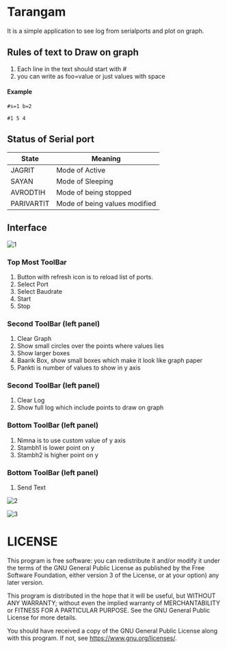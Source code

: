# Tarangam

It is a simple application to see log from serialports and plot on graph.

## Rules of text to Draw on graph 
1. Each line in the text should start with #
2. you can write as foo=value or just values with space

#### Example

``` #s=1 b=2 ```

```#1 5 4```

## Status of Serial port
|State     |Meaning                      |
|----------|-----------------------------|
|JAGRIT    |Mode of Active               |
|SAYAN     |Mode of Sleeping             |
|AVRODTIH  |Mode of being stopped        |
|PARIVARTIT|Mode of being values modified|

## Interface
![1](screenshots/1.png)

### Top Most ToolBar
1. Button with refresh icon is to reload list of ports.
2. Select Port
3. Select Baudrate
4. Start
5. Stop

### Second ToolBar (left panel)
1. Clear Graph
2. Show small circles over the points where values lies
3. Show larger boxes
4. Baarik Box, show small boxes which make it look like graph paper
5. Pankti is number of values to show in y axis

### Second ToolBar (left panel)
1. Clear Log
2. Show full log which include points to draw on graph

### Bottom ToolBar (left panel)
1. Nimna is to use custom value of y axis
2. Stambh1 is lower point on y
3. Stambh2 is higher point on y

### Bottom ToolBar (left panel)
1. Send Text

![2](screenshots/2.png)

![3](screenshots/3.png)

# LICENSE
This program is free software: you can redistribute it and/or modify
it under the terms of the GNU General Public License as published by
the Free Software Foundation, either version 3 of the License, or
at your option) any later version.

This program is distributed in the hope that it will be useful,
but WITHOUT ANY WARRANTY; without even the implied warranty of
MERCHANTABILITY or FITNESS FOR A PARTICULAR PURPOSE.  See the
GNU General Public License for more details.

You should have received a copy of the GNU General Public License
along with this program.  If not, see <https://www.gnu.org/licenses/>.

